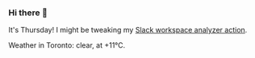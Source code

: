 ### Hi there :wave:

It's Thursday! I might be tweaking my [Slack workspace analyzer action](https://github.com/bewuethr/slack-analyzer).

Weather in Toronto: clear, at +11°C.
